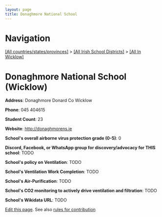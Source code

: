 ```yaml
---
layout: page
title: Donaghmore National School
---
```

# Navigation

[[All countries/states/provinces]](../../..) > [[All Irish School Districts]](../..) > [[All In Wicklow]](..)

# Donaghmore National School (Wicklow)

**Address**: Donaghmore Donard Co Wicklow

**Phone**: 045 404615

**Student Count**: 23

**Website**: <http://donaghmorens.ie>

**School's overall airborne virus protection grade (0-5)**: 0

**Discord, Facebook, or WhatsApp group for discovery/advocacy for THIS school**: TODO

**School's policy on Ventilation**: TODO

**School's Ventilation Work Completion**: TODO

**School's Air-Purification**: TODO

**School's CO2 monitoring to actively drive ventilation and filtration**: TODO

**School's Wikidata URL**: TODO


[Edit this page](https://github.com/ventilate-schools/Ireland/edit/main/./Wicklow/Donaghmore_National_School.md). See also [rules for contribution](../../../contribution-rules/)